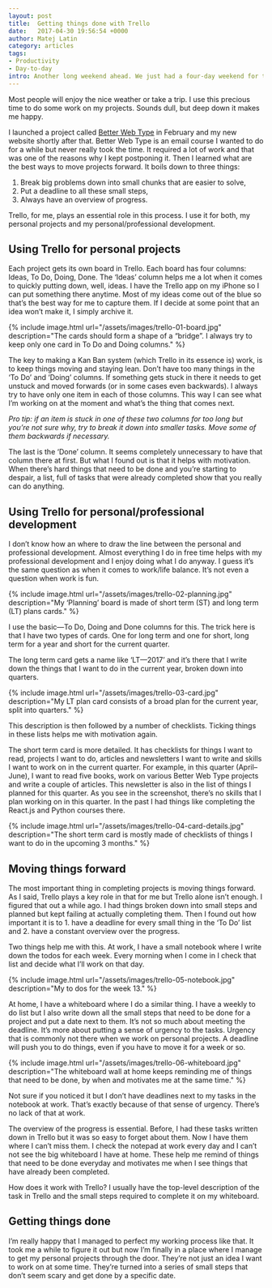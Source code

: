 ```yaml
---
layout: post
title:  Getting things done with Trello
date:   2017-04-30 19:56:54 +0000
author: Matej Latin
category: articles
tags:
- Productivity
- Day-to-day
intro: Another long weekend ahead. We just had a four-day weekend for the easter holidays and the coming Monday is May 1—another bank holiday.
---
```

Most people will enjoy the nice weather or take a trip. I use this precious time to do some work on my projects. Sounds dull, but deep down it makes me happy. 

I launched a project called [Better Web Type](https://betterwebtype.com) in February and my new website shortly after that. Better Web Type is an email course I wanted to do for a while but never really took the time. It required a lot of work and that was one of the reasons why I kept postponing it. Then I learned what are the best ways to move projects forward. It boils down to three things:

1. Break big problems down into small chunks that are easier to solve,
2. Put a deadline to all these small steps,
3. Always have an overview of progress.

Trello, for me, plays an essential role in this process. I use it for both, my personal projects and my personal/professional development. 

## Using Trello for personal projects
Each project gets its own board in Trello. Each board has four columns: Ideas, To Do, Doing, Done. The ‘Ideas’ column helps me a lot when it comes to quickly putting down, well, ideas. I have the Trello app on my iPhone so I can put something there anytime. Most of my ideas come out of the blue so that’s the best way for me to capture them. If I decide at some point that an idea won’t make it, I simply archive it.

{% include image.html url="/assets/images/trello-01-board.jpg" description="The cards should form a shape of a “bridge”. I always try to keep only one card in To Do and Doing columns." %}

The key to making a Kan Ban system (which Trello in its essence is) work, is to keep things moving and staying lean. Don’t have too many things in the ‘To Do’ and ‘Doing’ columns. If something gets stuck in there it needs to get unstuck and moved forwards (or in some cases even backwards). I always try to have only one item in each of those columns. This way I can see what I’m working on at the moment and what’s the thing that comes next. 

*Pro tip: if an item is stuck in one of these two columns for too long but you’re not sure why, try to break it down into smaller tasks. Move some of them backwards if necessary.*

The last is the ‘Done’ column. It seems completely unnecessary to have that column there at first. But what I found out is that it helps with motivation. When there’s hard things that need to be done and you’re starting to despair, a list, full of tasks that were already completed show that you really can do anything. 

## Using Trello for personal/professional development
I don’t know how an where to draw the line between the personal and professional development. Almost everything I do in free time helps with my professional development and I enjoy doing what I do anyway. I guess it’s the same question as when it comes to work/life balance. It’s not even a question when work is fun.

{% include image.html url="/assets/images/trello-02-planning.jpg" description="My ‘Planning’ board is made of short term (ST) and long term (LT) plans cards." %}

I use the basic—To Do, Doing and Done columns for this. The trick here is that I have two types of cards. One for long term and one for short, long term for a year and short for the current quarter. 

The long term card gets a name like ‘LT—2017’ and it’s there that I write down the things that I want to do in the current year, broken down into quarters.

{% include image.html url="/assets/images/trello-03-card.jpg" description="My LT plan card consists of a broad plan for the current year, split into quarters." %}

This description is then followed by a number of checklists. Ticking things in these lists helps me with motivation again. 

The short term card is more detailed. It has checklists for things I want to read, projects I want to do, articles and newsletters I want to write and skills I want to work on in the current quarter. For example, in this quarter (April–June), I want to read five books, work on various Better Web Type projects and write a couple of articles. This newsletter is also in the list of things I planned for this quarter. As you see in the screenshot, there’s no skills that I plan working on in this quarter. In the past I had things like completing the React.js and Python courses there.

{% include image.html url="/assets/images/trello-04-card-details.jpg" description="The short term card is mostly made of checklists of things I want to do in the upcoming 3 months." %}

## Moving things forward
The most important thing in completing projects is moving things forward. As I said, Trello plays a key role in that for me but Trello alone isn’t enough. I figured that out a while ago. I had things broken down into small steps and planned but kept failing at actually completing them. Then I found out how important it is to 1. have a deadline for every small thing in the ‘To Do’ list and 2. have a constant overview over the progress. 

Two things help me with this. At work, I have a small notebook where I write down the todos for each week. Every morning when I come in I check that list and decide what I’ll work on that day.

{% include image.html url="/assets/images/trello-05-notebook.jpg" description="My to dos for the week 13." %}

At home, I have a whiteboard where I do a similar thing. I have a weekly to do list but I also write down all the small steps that need to be done for a project and put a date next to them. It’s not so much about meeting the deadline. It’s more about putting a sense of urgency to the tasks. Urgency that is commonly not there when we work on personal projects. A deadline will push you to do things, even if you have to move it for a week or so.

{% include image.html url="/assets/images/trello-06-whiteboard.jpg" description="The whiteboard wall at home keeps reminding me of things that need to be done, by when and motivates me at the same time." %}

Not sure if you noticed it but I don’t have deadlines next to my tasks in the notebook at work. That’s exactly because of that sense of urgency. There’s no lack of that at work.

The overview of the progress is essential. Before, I had these tasks written down in Trello but it was so easy to forget about them. Now I have them where I can’t miss them. I check the notepad at work every day and I can’t not see the big whiteboard I have at home. These help me remind of things that need to be done everyday and motivates me when I see things that have already been completed.

How does it work with Trello? I usually have the top-level description of the task in Trello and the small steps required to complete it on my whiteboard.

## Getting things done
I’m really happy that I managed to perfect my working process like that. It took me a while to figure it out but now I’m finally in a place where I manage to get my personal projects through the door. They’re not just an idea I want to work on at some time. They’re turned into a series of small steps that don’t seem scary and get done by a specific date.